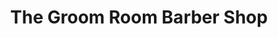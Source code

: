 ---
title: "The Groom Room Barber Shop"
url: /lechlade/the-groom-room-barber-shop/
shop: hairdresser
---